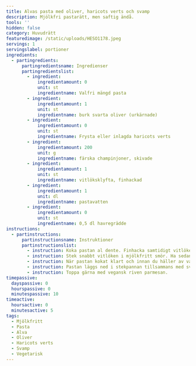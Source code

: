 ```yaml
---
title: Alvas pasta med oliver, haricots verts och svamp
description: Mjölkfri pastarätt, men saftig ändå.
tools: ''
hidden: false
category: Huvudrätt
featuredimage: /static/uploads/HESO1178.jpeg
servings: 1
servingslabel: portioner
ingredients:
  - partingredients:
      partingredientsname: Ingredienser
      partingredientslist:
        - ingredient:
            ingredientamount: 0
            unit: st
            ingredientname: Valfri mängd pasta
        - ingredient:
            ingredientamount: 1
            unit: st
            ingredientname: burk svarta oliver (urkärnade)
        - ingredient:
            ingredientamount: 0
            unit: st
            ingredientname: Frysta eller inlagda haricots verts
        - ingredient:
            ingredientamount: 200
            unit: g
            ingredientname: färska champinjoner, skivade
        - ingredient:
            ingredientamount: 1
            unit: st
            ingredientname: vitlöksklyfta, finhackad
        - ingredient:
            ingredientamount: 1
            unit: dl
            ingredientname: pastavatten
        - ingredient:
            ingredientamount: 0
            unit: st
            ingredientname: 0,5 dl havregrädde
instructions:
  - partinstructions:
      partinstructionsname: Instruktioner
      partinstructionslist:
        - instruction: Koka pastan al dente. Finhacka samtidigt vitlöken, häll av vattnet från oliverna, skölj samt skiva champinjonerna.
        - instruction: Stek snabbt vitlöken i mjölkfritt smör. Ha sedan i de skivade champinjonerna och oliverna. Stek tills svampen början få fin färg på båda sidor.
        - instruction: När pastan kokat klart och innan du häller av vattnet; ställ 1 dl pastavatten åt sidan.
        - instruction: Pastan läggs ned i stekpannan tillsammans med svampblandningen på låg värme. Rör om. I med pastavattnet samt grädden. Rör om och låt puttra ihop i bara någon minut. Avsluta med salt och peppar, servera.
        - instruction: Toppa gärna med vegansk riven parmesan.
timepassive:
  dayspassive: 0
  hourspassive: 0
  minutespassive: 10
timeactive:
  hoursactive: 0
  minutesactive: 5
tags:
  - Mjölkfritt
  - Pasta
  - Alva
  - Oliver
  - Haricots verts
  - Svamp
  - Vegetarisk
---
```


